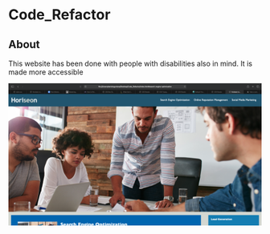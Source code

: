 # Code_Refactor

## **About**

This website has been done with people with disabilities also in mind. It is made more accessible 


![](image.png)